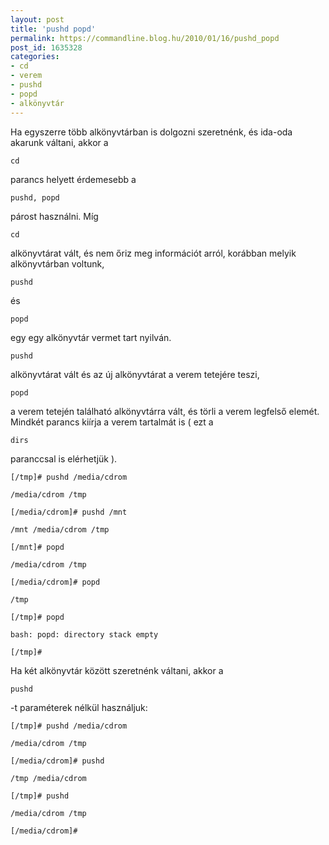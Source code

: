 ```yaml
---
layout: post
title: 'pushd popd'
permalink: https://commandline.blog.hu/2010/01/16/pushd_popd
post_id: 1635328
categories: 
- cd
- verem
- pushd
- popd
- alkönyvtár
---
```


Ha egyszerre több alkönyvtárban is dolgozni szeretnénk, és ida-oda akarunk váltani, akkor a 
```
cd
```
 parancs helyett érdemesebb a 
```
pushd, popd
```
 párost használni. Míg 
```
cd
```
 alkönyvtárat vált, és nem őriz meg információt arról, korábban melyik alkönyvtárban voltunk, 
```
pushd
```
 és 
```
popd
```
 egy egy alkönyvtár vermet tart nyilván. 
```
pushd
```
 alkönyvtárat vált és az új alkönyvtárat a verem tetejére teszi, 
```
popd
```
 a verem tetején található alkönyvtárra vált, és törli a verem legfelső elemét. Mindkét parancs kiírja a verem tartalmát is ( ezt a 
```
dirs
```
 paranccsal is elérhetjük ).

```
[/tmp]# pushd /media/cdrom

/media/cdrom /tmp

[/media/cdrom]# pushd /mnt

/mnt /media/cdrom /tmp

[/mnt]# popd

/media/cdrom /tmp

[/media/cdrom]# popd

/tmp

[/tmp]# popd

bash: popd: directory stack empty

[/tmp]#
```
 



Ha két alkönyvtár között szeretnénk váltani, akkor a 
```
pushd
```
-t paraméterek nélkül használjuk:

```
[/tmp]# pushd /media/cdrom

/media/cdrom /tmp

[/media/cdrom]# pushd

/tmp /media/cdrom

[/tmp]# pushd

/media/cdrom /tmp

[/media/cdrom]#
```